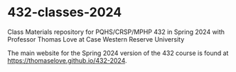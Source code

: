 # 432-classes-2024

Class Materials repository for PQHS/CRSP/MPHP 432 in Spring 2024 with Professor Thomas Love at Case Western Reserve University

The main website for the Spring 2024 version of the 432 course is found at <https://thomaselove.github.io/432-2024>.
